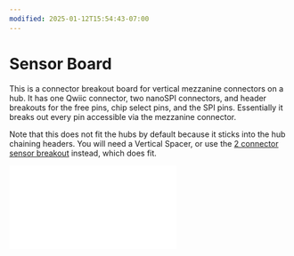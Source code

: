 ```yaml
---
modified: 2025-01-12T15:54:43-07:00
---
```



# Sensor Board

This is a connector breakout board for vertical mezzanine connectors on a hub. It has one Qwiic connector, two nanoSPI connectors, and header breakouts for the free pins, chip select pins, and the SPI pins. Essentially it breaks out every pin accessible via the mezzanine connector.

Note that this does not fit the hubs by default because it sticks into the hub chaining headers. You will need a Vertical Spacer, or use the [2 connector sensor breakout](../2%20connector%20Sensor%20Board/README.md) instead, which does fit.

![Sensor Board](Sensor%20Board.pdf)
